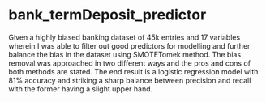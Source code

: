 # bank_termDeposit_predictor
Given a highly biased banking dataset of 45k entries and 17 variables wherein I was able to filter out good predictors for modelling and further balance the bias in the dataset using SMOTETomek method. The bias removal was approached in two different ways and the pros and cons of both methods are stated. The end result is a logistic regression model with 81% accuracy and striking a sharp balance between precision and recall with the former having a slight upper hand. 
